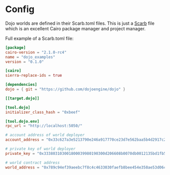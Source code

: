 # Config

Dojo worlds are defined in their Scarb.toml files. This is just a [Scarb](https://docs.swmansion.com/scarb/) file which is an excellent Cairo package manager and project manager.

Full example of a Scarb.toml file:

```toml
[package]
cairo-version = "2.1.0-rc4"
name = "dojo_examples"
version = "0.1.0"

[cairo]
sierra-replace-ids = true

[dependencies]
dojo = { git = "https://github.com/dojoengine/dojo" }

[[target.dojo]]

[tool.dojo]
initializer_class_hash = "0xbeef"

[tool.dojo.env]
rpc_url = "http://localhost:5050/"

# account address of world deployer
account_address = "0x33c627a3e5213790e246a917770ce23d7e562baa5b4d2917c23b1be6d91961c"

# private key of world deployer
private_key = "0x333803103001800039980190300d206608b0070db0012135bd1fb5f6282170b"

# world contract address
world_address = "0x789c94ef39aeebc7f8c4c4633030faefb8bee454e358ae53d06ced36136d7d6"
```